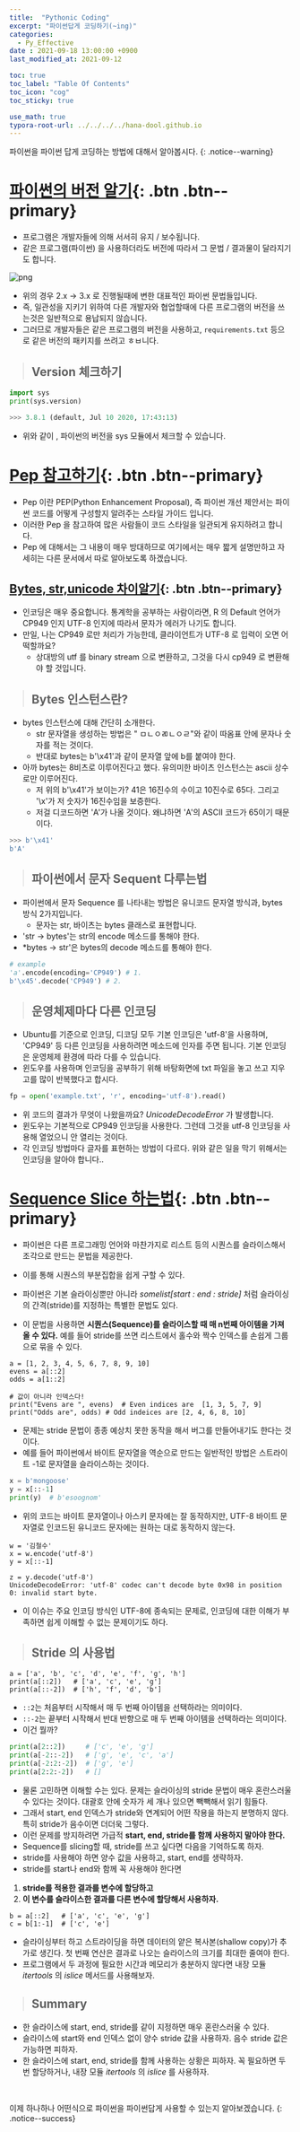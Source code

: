 ```yaml
---
title:  "Pythonic Coding"
excerpt: "파이썬답게 코딩하기(~ing)"
categories:
  - Py_Effective
date : 2021-09-18 13:00:00 +0900
last_modified_at: 2021-09-12

toc: true
toc_label: "Table Of Contents"
toc_icon: "cog"
toc_sticky: true

use_math: true
typora-root-url: ../../../../hana-dool.github.io
---
```


 파이썬을 파이썬 답게 코딩하는 방법에 대해서 알아봅시다.
{: .notice--warning}

# [파이썬의 버전 알기](#link){: .btn .btn--primary} 

- 프로그램은 개발자들에 의해 서서히 유지 / 보수됩니다. 
- 같은 프로그램(파이썬) 을 사용하더라도 버전에 따라서 그 문법 / 결과물이 달라지기도 합니다. 

![png](/assets/images/Python/29_1.png)

- 위의 경우 2.x -> 3.x 로 진행될때에 변한 대표적인 파이썬 문법들입니다.
- 즉, 일관성을 지키기 위하여 다른 개발자와 협업할때에 다른 프로그램의 버전을 쓰는것은 일반적으로 용납되지 않습니다. 
- 그러므로 개발자들은 같은 프로그램의 버전을 사용하고, `requirements.txt` 등으로 같은 버전의 패키지를 쓰려고 ㅎㅂ니다.

> ## Version 체크하기

```python
import sys
print(sys.version)

>>> 3.8.1 (default, Jul 10 2020, 17:43:13)
```

- 위와 같이 , 파이썬의 버전을 sys 모듈에서 체크할 수 있습니다.

# [Pep 참고하기](#link){: .btn .btn--primary} 

- Pep 이란 PEP(Python Enhancement Proposal), 즉 파이썬 개선 제안서는 파이썬 코드를 어떻게 구성할지 알려주는 스타일 가이드 입니다. 
- 이러한 Pep 을 참고하여 많은 사람들이 코드 스타일을 일관되게 유지하려고 합니다. 
- Pep 에 대해서는 그 내용이 매우 방대하므로 여기에서는 매우 짧게 설명만하고 자세히는 다른 문서에서 따로 알아보도록 하겠습니다.

## [Bytes, str,unicode 차이알기](#link){: .btn .btn--primary} 

- 인코딩은 매우 중요합니다. 통계학을 공부하는 사람이라면, R 의 Default 언어가 CP949 인지 UTF-8 인지에 따라서 문자가 에러가 나기도 합니다.
- 만일, 나는 CP949 로만 처리가 가능한데, 클라이언트가 UTF-8 로 입력이 오면 어떡할까요? 
  - 상대방의 utf 를 binary stream 으로 변환하고, 그것을 다시 cp949 로 변환해야 할 것입니다.

> ## Bytes 인스턴스란? 

- bytes 인스턴스에 대해 간단히 소개한다.
  - str 문자열을 생성하는 방법은 " ㅁㄴㅇㄻㄴㅇㄹ"와 같이 따옴표 안에 문자나 숫자를 적는 것이다. 
  - 반대로 bytes는 b'\x41'과 같이 문자열 앞에 b를 붙여야 한다.
- 아까 bytes는 8비츠로 이루어진다고 했다. 유의미한 바이츠 인스턴스는 ascii 상수로만 이루어진다. 
  - 저 위의 b'\x41'가 보이는가? 41은 16진수의 수이고 10진수로 65다. 그리고 '\x'가 저 숫자가 16진수임을 보증한다. 
  - 저걸 디코드하면 'A'가 나올 것이다. 왜냐하면 'A'의 ASCII 코드가 65이기 때문이다.

```python
>>> b'\x41'
b'A'
```

> ## 파이썬에서 문자 Sequent 다루는법

- 파이썬에서 문자 Sequence 를 나타내는 방법은 유니코드 문자열 방식과, bytes 방식 2가지입니다. 
  - 문자는 str, 바이츠는 bytes 클래스로 표현합니다.
- 'str -> bytes'는 str의 encode 메소드를 통해야 한다.
- *bytes -> str'은 bytes의 decode 메소드를 통해야 한다.

```python
# example
'a'.encode(encoding='CP949') # 1.
b'\x45'.decode('CP949') # 2.
```

> ## 운영체제마다 다른 인코딩

- Ubuntu를 기준으로 인코딩, 디코딩 모두 기본 인코딩은 'utf-8'을 사용하며, 'CP949' 등 다른 인코딩을 사용하려면 메소드에 인자를 주면 됩니다. 기본 인코딩은 운영체제 환경에 따라 다를 수 있습니다.
- 윈도우를 사용하며 인코딩을 공부하기 위해 바탕화면에 txt 파일을 놓고 쓰고 지우고를 많이 반복했다고 합시다.

```python
fp = open('example.txt', 'r', encoding='utf-8').read()
```

- 위 코드의 결과가 무엇이 나왔을까요? *UnicodeDecodeError* 가 발생합니다.
-  윈도우는 기본적으로 CP949 인코딩을 사용한다. 그런데 그것을 utf-8 인코딩을 사용해 열었으니 안 열리는 것이다. 
- 각 인코딩 방법마다 글자를 표현하는 방법이 다르다. 위와 같은 일을 막기 위해서는 인코딩을 알아야 합니다..

# [Sequence Slice 하는법](#link){: .btn .btn--primary} 

- 파이썬은 다른 프로그래밍 언어와 마찬가지로 리스트 등의 시퀀스를 슬라이스해서 조각으로 만드는 문법을 제공한다.
- 이를 통해 시퀀스의 부분집합을 쉽게 구할 수 있다.

- 파이썬은 기본 슬라이싱뿐만 아니라 *somelist[start : end : stride]* 처럼 슬라이싱의 간격(stride)를 지정하는 특별한 문법도 있다.
- 이 문법을 사용하면 **시퀀스(Sequence)를 슬라이스할 때 매 n번째 아이템을 가져올 수 있다.** 예를 들어 stride를 쓰면 리스트에서 홀수와 짝수 인덱스를 손쉽게 그룹으로 묶을 수 있다.

```
a = [1, 2, 3, 4, 5, 6, 7, 8, 9, 10]
evens = a[::2]
odds = a[1::2]

# 값이 아니라 인덱스다!
print("Evens are ", evens)  # Even indices are  [1, 3, 5, 7, 9]
print("Odds are", odds) # Odd indeices are [2, 4, 6, 8, 10]
```

- 문제는 stride 문법이 종종 예상치 못한 동작을 해서 버그를 만들어내기도 한다는 것이다.
- 예를 들어 파이썬에서 바이트 문자열을 역순으로 만드는 일반적인 방법은 스트라이트 -1로 문자열을 슬라이스하는 것이다.

```python
x = b'mongoose'
y = x[::-1]
print(y)  # b'esoognom'
```

- 위의 코드는 바이트 문자열이나 아스키 문자에는 잘 동작하지만, UTF-8 바이트 문자열로 인코드된 유니코드 문자에는 원하는 대로 동작하지 않는다.

```
w = '김철수'
x = w.encode('utf-8')
y = x[::-1]

z = y.decode('utf-8')
UnicodeDecodeError: 'utf-8' codec can't decode byte 0x98 in position 0: invalid start byte.
```

- 이 이슈는 주요 인코딩 방식인 UTF-8에 종속되는 문제로, 인코딩에 대한 이해가 부족하면 쉽게 이해할 수 없는 문제이기도 하다.

> ## Stride 의 사용법

```
a = ['a', 'b', 'c', 'd', 'e', 'f', 'g', 'h']
print(a[::2])   # ['a', 'c', 'e', 'g']
print(a[::-2])  # ['h', 'f', 'd', 'b']
```

- `::2`는 처음부터 시작해서 매 두 번째 아이템을 선택하라는 의미이다.
- `::-2`는 끝부터 시작해서 반대 반향으로 매 두 번째 아이템을 선택하라는 의미이다.
- 이건 뭘까?

```python
print(a[2::2])     # ['c', 'e', 'g']
print(a[-2::-2])   # ['g', 'e', 'c', 'a']
print(a[-2:2:-2])  # ['g', 'e']
print(a[2:2:-2])   # []
```

- 물론 고민하면 이해할 수는 있다. 문제는 슬라이싱의 stride 문법이 매우 혼란스러울 수 있다는 것이다. 대괄호 안에 숫자가 세 개나 있으면 빽빽해서 읽기 힘들다.
- 그래서 start, end 인덱스가 stride와 연계되어 어떤 작용을 하는지 분명하지 않다. 특히 stride가 음수이면 더더욱 그렇다.
- 이런 문제를 방지하려면 가급적 **start, end, stride를 함께 사용하지 말아야 한다.**
- Sequence를 slicing할 때, stride를 쓰고 싶다면 다음을 기억하도록 하자.
- stride를 사용해야 하면 양수 값을 사용하고, start, end를 생략하자.
- stride를 start나 end와 함께 꼭 사용해야 한다면

1. **stride를 적용한 결과를 변수에 할당하고**
2. **이 변수를 슬라이스한 결과를 다른 변수에 할당해서 사용하자.**

```
b = a[::2]   # ['a', 'c', 'e', 'g']
c = b[1:-1]  # ['c', 'e']
```

- 슬라이싱부터 하고 스트라이딩을 하면 데이터의 얕은 복사본(shallow copy)가 추가로 생긴다. 첫 번째 연산은 결과로 나오는 슬라이스의 크기를 최대한 줄여야 한다.
- 프로그램에서 두 과정에 필요한 시간과 메모리가 충분하지 않다면 내장 모듈 *itertools* 의 *islice* 메서드를 사용해보자.

> ## Summary

- 한 슬라이스에 start, end, stride를 같이 지정하면 매우 혼란스러울 수 있다.
- 슬라이스에 start와 end 인덱스 없이 양수 stride 값을 사용하자. 음수 stride 값은 가능하면 피하자.
- 한 슬라이스에 start, end, stride를 함께 사용하는 상황은 피하자. 꼭 필요하면 두 번 할당하거나, 내장 모듈 *itertools* 의 *islice* 를 사용하자.

<br>

 이제 하나하나 어떤식으로 파이썬을 파이썬답게 사용할 수 있는지 알아보겠습니다.
{: .notice--success}

